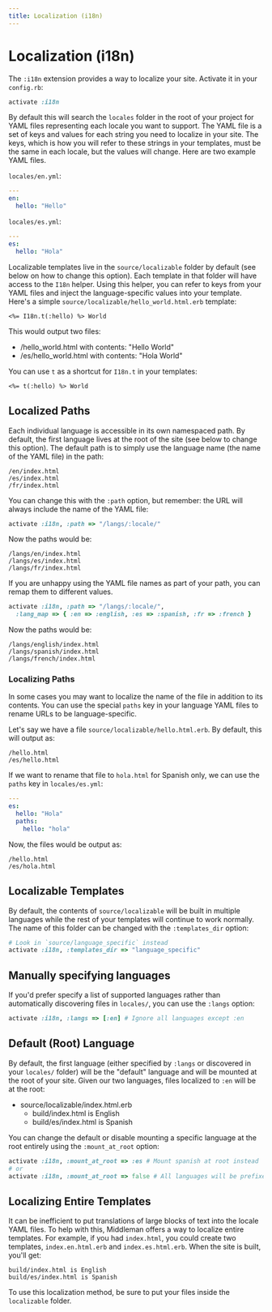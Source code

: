 ```yaml
---
title: Localization (i18n)
---
```


# Localization (i18n)

The `:i18n` extension provides a way to localize your site. Activate it in your `config.rb`:

```ruby
activate :i18n
```

By default this will search the `locales` folder in the root of your project
for YAML files representing each locale you want to support. The YAML file is a
set of keys and values for each string you need to localize in your site. The
keys, which is how you will refer to these strings in your templates, must be
the same in each locale, but the values will change. Here are two example YAML
files.

`locales/en.yml`:

```yaml
---
en:
  hello: "Hello"
```

`locales/es.yml`:

```yaml
---
es:
  hello: "Hola"
```

Localizable templates live in the `source/localizable` folder by default (see
below on how to change this option). Each template in that folder will have
access to the `I18n` helper. Using this helper, you can refer to keys from your
YAML files and inject the language-specific values into your template. Here's a
simple `source/localizable/hello_world.html.erb` template:

```erb
<%= I18n.t(:hello) %> World
```

This would output two files:

* /hello_world.html with contents: "Hello World"
* /es/hello_world.html with contents: "Hola World"

You can use `t` as a shortcut for `I18n.t` in your templates:

```erb
<%= t(:hello) %> World
```

## Localized Paths

Each individual language is accessible in its own namespaced path. By default,
the first language lives at the root of the site (see below to change this
option). The default path is to simply use the language name (the name of the
YAML file) in the path:

```
/en/index.html
/es/index.html
/fr/index.html
```

You can change this with the `:path` option, but remember: the URL will always include the name of the YAML file:

```ruby
activate :i18n, :path => "/langs/:locale/"
```

Now the paths would be:

```
/langs/en/index.html
/langs/es/index.html
/langs/fr/index.html
```

If you are unhappy using the YAML file names as part of your path, you can
remap them to different values.

```ruby
activate :i18n, :path => "/langs/:locale/",
  :lang_map => { :en => :english, :es => :spanish, :fr => :french }
```

Now the paths would be:

```
/langs/english/index.html
/langs/spanish/index.html
/langs/french/index.html
```

### Localizing Paths

In some cases you may want to localize the name of the file in addition to its
contents. You can use the special `paths` key in your language YAML files to
rename URLs to be language-specific.

Let's say we have a file `source/localizable/hello.html.erb`. By default, this
will output as:

```
/hello.html
/es/hello.html
```

If we want to rename that file to `hola.html` for Spanish only, we can use the
`paths` key in `locales/es.yml`:

```yaml
---
es:
  hello: "Hola"
  paths:
    hello: "hola"
```

Now, the files would be output as:

```
/hello.html
/es/hola.html
```

## Localizable Templates

By default, the contents of `source/localizable` will be built in multiple
languages while the rest of your templates will continue to work normally. The
name of this folder can be changed with the `:templates_dir` option:

```ruby
# Look in `source/language_specific` instead
activate :i18n, :templates_dir => "language_specific"
```

## Manually specifying languages

If you'd prefer specify a list of supported languages rather than automatically
discovering files in `locales/`, you can use the `:langs` option:

```ruby
activate :i18n, :langs => [:en] # Ignore all languages except :en
```

## Default (Root) Language

By default, the first language (either specified by `:langs` or discovered in
your `locales/` folder) will be the "default" language and will be mounted at
the root of your site. Given our two languages, files localized to `:en` will
be at the root:

* source/localizable/index.html.erb
  * build/index.html is English
  * build/es/index.html is Spanish

You can change the default or disable mounting a specific language at the root
entirely using the `:mount_at_root` option:

```ruby
activate :i18n, :mount_at_root => :es # Mount spanish at root instead
# or
activate :i18n, :mount_at_root => false # All languages will be prefixed
```

## Localizing Entire Templates

It can be inefficient to put translations of large blocks of text into the
locale YAML files. To help with this, Middleman offers a way to localize entire
templates. For example, if you had `index.html`, you could create two
templates, `index.en.html.erb` and `index.es.html.erb`. When the site is built,
you'll get:

```
build/index.html is English
build/es/index.html is Spanish
```

To use this localization method, be sure to put your files inside the `localizable` folder.

